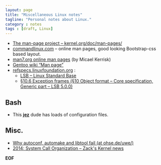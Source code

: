 ```yaml
---
layout: page
title: "Miscellaneous Linux notes"
tagline: "Personal notes about Linux."
category : notes
tags : [draft, Linux]
---
```


* [The man-page project &ndash; kernel.org/doc/man-pages/](https://www.kernel.org/doc/man-pages/)
* [commandlinux.com](https://www.commandlinux.com/) – online man pages, good looking Bootstrap-css based layout.
* [man7.org online man pages](http://man7.org/linux/man-pages/index.html) (by Micael Kerrisk)
* [Gentoo wiki “Man page”](https://wiki.gentoo.org/wiki/Man_page/Navigate)
* [refspecs.linuxfoundation.org](http://refspecs.linuxfoundation.org/) :
    - [LSB – Linux Standard Base](http://refspecs.linuxfoundation.org/lsb.shtml)
    - [§10.6 Exception frames (§10 Object format – Core specification, Generic part – LSB 5.0.0)](http://refspecs.linuxfoundation.org/LSB_5.0.0/LSB-Core-generic/LSB-Core-generic/ehframechpt.html)

## Bash

* This [__jez__](https://github.com/jez/dotfiles) dude has loads of configuration files.

## Misc.

* [Why autoconf, automake and libtool fail (at ohse.de/uwe/)](https://ohse.de/uwe/articles/aal.html)
* [2014: System Call Organization – Zack's Kernel news](http://www.linux-magazine.com/Issues/2014/165/Kernel-News)

__EOF__
